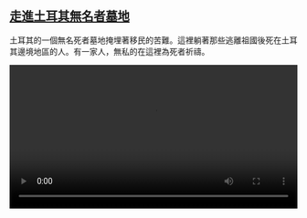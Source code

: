 <!--1622044025000-->
[走進土耳其無名者墓地](https://www.dw.com/zh/%E8%B5%B0%E9%80%B2%E5%9C%9F%E8%80%B3%E5%85%B6%E7%84%A1%E5%90%8D%E8%80%85%E5%A2%93%E5%9C%B0/a-57669204)
------

<p>土耳其的一個無名死者墓地掩埋著移民的苦難。這裡躺著那些逃離祖國後死在土耳其邊境地區的人。有一家人，無私的在這裡為死者祈禱。</small></p><video src="https://tvdownloaddw-a.akamaihd.net/dwtv_video/flv/vdt_zh/2021/bchi210526_001_a15a1nameless-cn-fin_sd_sor.mp4" controls style="width:100%"></video>
